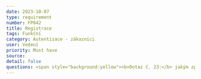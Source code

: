 ```yaml
---
date: 2023-10-07
type: requirement
number: FP042
title: Registrace
tags: Funkční
category: Autentizace - zákazníci
user: Vedení
priority: Must have
source: 
detail: false
questions: <span style="background:yellow"><b>Dotaz č. 23:</b> jakým způsobem by se měl zákazník registrovat do systému (e-mail double opt-in, Facebook, Google, ověření SMS, ...)?</span>
---
```



